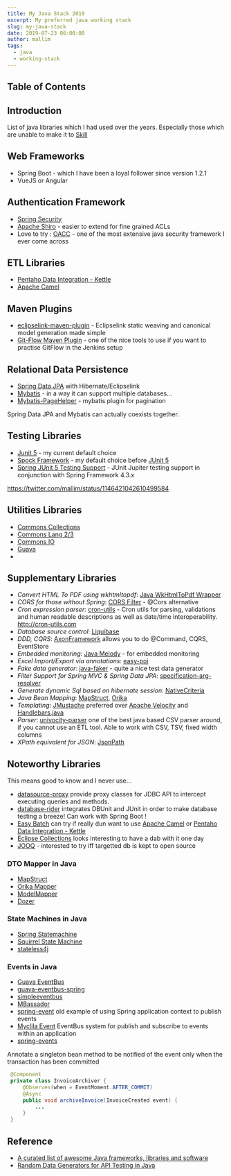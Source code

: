 ```yaml
---
title: My Java Stack 2019
excerpt: My preferred java working stack
slug: my-java-stack
date: 2019-07-23 06:00:00
author: mallim
tags:
  - java
  - working-stack
---
```


## Table of Contents

## Introduction

List of java libraries which I had used over the years. Especially those which are unable to make it to <a href="/skill">Skill</a>

## Web Frameworks

- Spring Boot - which I have been a loyal follower since version 1.2.1
- VueJS or Angular

## Authentication Framework

- [Spring Security](https://spring.io/projects/spring-security)
- [Apache Shiro](https://shiro.apache.org/) - easier to extend for fine grained ACLs
- Love to try : [OACC](http://oaccframework.org/) - one of the most extensive java security framework I ever come across

## ETL Libraries

- [Pentaho Data Integration - Kettle](https://community.hitachivantara.com/docs/DOC-1009855)
- [Apache Camel](https://camel.apache.org/)

## Maven Plugins

- [eclipselink-maven-plugin](https://github.com/ethlo/eclipselink-maven-plugin) - Eclipselink static weaving and canonical model generation made simple
- [Git-Flow Maven Plugin](https://aleksandr-m.github.io/gitflow-maven-plugin/) - one of the nice tools to use if you want to practise GitFlow in the Jenkins setup

## Relational Data Persistence

- [Spring Data JPA](https://docs.spring.io/spring-data/jpa/docs/current/reference/html/) with Hibernate/Eclipselink
- [Mybatis](http://www.mybatis.org) - in a way it can support multiple databases...
- [Mybatis-PageHelper](https://github.com/pagehelper/Mybatis-PageHelper) - mybatis plugin for pagination

<p class="text-white text-bold bg-red-700">Spring Data JPA and Mybatis can actually coexists together.</p>

## Testing Libraries

- [Junit 5](https://junit.org/junit5/docs/current/user-guide/) - my current default choice
- [Spock Framework](http://spockframework.org/) - my default choice before [JUnit 5](https://junit.org/junit5/docs/current/user-guide/)
- [Spring JUnit 5 Testing Support](https://github.com/sbrannen/spring-test-junit5) - JUnit Jupiter testing support in conjunction with Spring Framework 4.3.x

https://twitter.com/mallim/status/1146421042610499584

## Utilities Libraries

- [Commons Collections](http://commons.apache.org/proper/commons-collections/)
- [Commons Lang 2/3](http://commons.apache.org/proper/commons-lang/)
- [Commons IO](https://commons.apache.org/proper/commons-io/)
- [Guava](https://github.com/google/guava)
-

## Supplementary Libraries

- _Convert HTML To PDF using wkhtmltopdf_: [Java WkHtmlToPdf Wrapper](https://github.com/jhonnymertz/java-wkhtmltopdf-wrapper)
- _CORS for those without Spring_: [CORS Filter](http://software.dzhuvinov.com/cors-filter.html) - @Cors alternative
- _Cron expression parser_: [cron-utils](https://github.com/jmrozanec/cron-utils) - Cron utils for parsing, validations and human readable descriptions as well as date/time interoperability. http://cron-utils.com
- _Database source control_: [Liquibase](http://www.liquibase.org/)
- _DDD, CQRS_: [AxonFramework](https://axoniq.io/) allows you to do @Command, CQRS, EventStore
- _Embedded monitoring_: [Java Melody](https://github.com/javamelody/javamelody) - for embedded monitoring
- _Excel Import/Export via annotations_: [easy-poi](https://gitee.com/lemur/easypoi)
- _Fake data generator_: [java-faker](https://github.com/DiUS/java-faker) - quite a nice test data generator
- _Filter Support for Spring MVC & Spring Data JPA_: [specification-arg-resolver](https://github.com/tkaczmarzyk/specification-arg-resolver)
- _Generate dynamic Sql based on hibernate session_: [NativeCriteria](https://blog.przemeknowak.com/NativeCriteria/)
- _Java Bean Mapping_: [MapStruct](http://mapstruct.org/), [Orika](http://orika-mapper.github.io/orika-docs/)
- _Templating_: [JMustache](https://github.com/samskivert/jmustache) preferred over [Apache Velocity](https://velocity.apache.org/) and [Handlebars.java](http://jknack.github.io/handlebars.java/)
- _Parser_: [univocity-parser](https://github.com/uniVocity/univocity-parsers) one of the best java based CSV parser around, if you cannot use an ETL tool. Able to work with CSV, TSV, fixed width columns
- _XPath equivalent for JSON_: [JsonPath](https://github.com/json-path/JsonPath)

## Noteworthy Libraries

This means good to know and I never use...

- [datasource-proxy](https://github.com/ttddyy/datasource-proxy) provide proxy classes for JDBC API to intercept executing queries and methods.
- [database-rider](https://database-rider.github.io/database-rider/) integrates DBUnit and JUnit in order to make database testing a breeze! Can work with Spring Boot !
- [Easy Batch](https://github.com/j-easy/easy-batch/wiki) can try if really dun want to use [Apache Camel](https://camel.apache.org/) or [Pentaho Data Integration - Kettle](https://community.hitachivantara.com/docs/DOC-1009855)
- [Eclipse Collections](https://www.eclipse.org/collections/) looks interesting to have a dab with it one day
- [JOOQ](http://www.jooq.org/) - interested to try iff targetted db is kept to open source

### DTO Mapper in Java

- [MapStruct](http://mapstruct.org/)
- [Orika Mapper](http://orika-mapper.github.io/orika-docs/)
- [ModelMapper](http://modelmapper.org/)
- [Dozer](https://dozermapper.github.io/)

### State Machines in Java

- [Spring Statemachine](https://github.com/spring-projects/spring-statemachine)
- [Squirrel State Machine](http://hekailiang.github.io/squirrel/)
- [stateless4j](https://github.com/oxo42/stateless4j/)

### Events in Java

- [Guava EventBus](https://github.com/google/guava/wiki/EventBusExplained)
- [guava-eventbus-spring](https://github.com/armsargis/guava-eventbus-spring)
- [simpleeventbus](https://github.com/olostan/simpleventbus)
- [MBassador](https://github.com/bennidi/mbassador)
- [spring-event](https://github.com/psycho-ir/spring-event) old example of using Spring application context to publish events
- [Myclila Event](http://code.mycila.com/pubsub/) EventBus system for publish and subscribe to events within an application
- [spring-events](https://github.com/Ninja-Squad/spring-events)

Annotate a singleton bean method to be notified of the event only when the transaction has been committed

```java
 @Component
 private class InvoiceArchiver {
     @Observes(when = EventMoment.AFTER_COMMIT)
     @Async
     public void archiveInvoice(InvoiceCreated event) {
         ...
     }
 }
```

## Reference

- [A curated list of awesome Java frameworks, libraries and software](http://developerthing.blogspot.com/2017/09/a-curated-list-of-awesome-java_13.html)
- [Random Data Generators for API Testing in Java](https://techblog.dotdash.com/random-data-generators-for-api-testing-in-java-369c99075208)